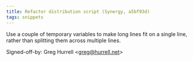 ```yaml
---
title: Refactor distribution script (Synergy, a5bf93d)
tags: snippets
---
```


Use a couple of temporary variables to make long lines fit on a single line, rather than splitting them across multiple lines.

Signed-off-by: Greg Hurrell &lt;greg@hurrell.net&gt;
